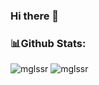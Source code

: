 ### Hi there 👋

<!--
**mglssr/mglssr** is a ✨ _special_ ✨ repository because its `README.md` (this file) appears on your GitHub profile.

Here are some ideas to get you started:

- 🔭 I’m currently working on ...
- 🌱 I’m currently learning ...
- 👯 I’m looking to collaborate on ...
- 🤔 I’m looking for help with ...
- 💬 Ask me about ...
- 📫 How to reach me: ...
- 😄 Pronouns: ...
- ⚡ Fun fact: ...
-->
### 📊Github Stats:
<img  src="https://github-readme-stats-mglssr.vercel.app//api?username=mglssr&show_icons=true&count_private=true&theme=cobalt&hide_border=true&hide=issues,contribs"  alt="mglssr" /> <img  src="https://github-readme-stats-mglssr.vercel.app/api/top-langs/?username=mglssr&layout=compact&langs_count=8&hide=Shaderlab,HLSL&hide_border=true&theme=cobalt"  alt="mglssr" />
